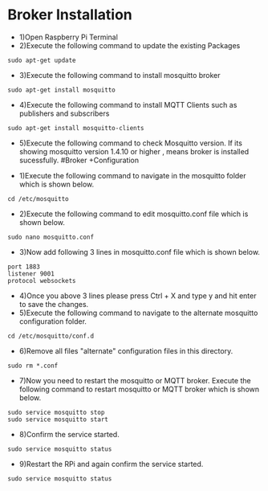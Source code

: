 # Broker Installation

- 1)Open Raspberry Pi Terminal
- 2)Execute the following command to update the existing Packages
```
sudo apt-get update
```
- 3)Execute the following command to install mosquitto broker
```
sudo apt-get install mosquitto
```
- 4)Execute the following command to install MQTT Clients such as publishers and subscribers
```
sudo apt-get install mosquitto-clients
```
- 5)Execute the following command to check Mosquitto version.
If its showing mosquitto version 1.4.10 or higher , means broker is installed sucessfully.
#Broker +Configuration

- 1)Execute the following command to navigate in the mosquitto folder which is shown below.
```
cd /etc/mosquitto
```
- 2)Execute the following command to edit mosquitto.conf file which is shown below.
```
sudo nano mosquitto.conf
```

- 3)Now add following 3 lines in mosquitto.conf file which is shown below.
```
port 1883
listener 9001
protocol websockets
```
- 4)Once you above 3 lines please press Ctrl + X and type y and hit enter to save the changes.
- 5)Execute the following command to navigate to the alternate mosquitto configuration folder.
```
cd /etc/mosquitto/conf.d
```
- 6)Remove all files "alternate" configuration files in this directory.
```
sudo rm *.conf
```
- 7)Now you need to restart the mosquitto or MQTT broker. Execute the following command to restart mosquitto or MQTT broker which is shown below.
```
sudo service mosquitto stop
sudo service mosquitto start
```
- 8)Confirm the service started.
```
sudo service mosquitto status
```
- 9)Restart the RPi and again confirm the service started.
```
sudo service mosquitto status
```

